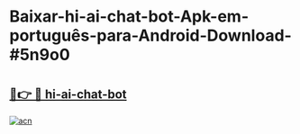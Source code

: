 # Baixar-hi-ai-chat-bot-Apk-em-português​-para-Android-Download-#5n9o0

# <h2><a href="https://ainizakaria.my?title=hi-ai-chat-bot&ref=24M">🔗👉 🔴 hi-ai-chat-bot</a></h2>

[![acn](https://github.com/user-attachments/assets/0f9c940e-d8b0-45ae-aac7-cd30a18b3e1c)](https://ainizakaria.my?title=hi-ai-chat-bot&ref=24M)


